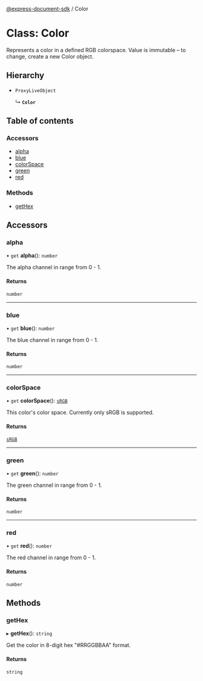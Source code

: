 [@express-document-sdk](../overview.md) / Color

# Class: Color

Represents a color in a defined RGB colorspace. Value is immutable – to change, create a new Color object.

## Hierarchy

- `ProxyLiveObject`

  ↳ **`Color`**

## Table of contents

### Accessors

- [alpha](Color.md#alpha)
- [blue](Color.md#blue)
- [colorSpace](Color.md#colorspace)
- [green](Color.md#green)
- [red](Color.md#red)

### Methods

- [getHex](Color.md#gethex)

## Accessors

### alpha

• `get` **alpha**(): `number`

The alpha channel in range from 0 - 1.

#### Returns

`number`

___

### blue

• `get` **blue**(): `number`

The blue channel in range from 0 - 1.

#### Returns

`number`

___

### colorSpace

• `get` **colorSpace**(): [`sRGB`](../enums/ColorSpace.md#srgb)

This color's color space. Currently only sRGB is supported.

#### Returns

[`sRGB`](../enums/ColorSpace.md#srgb)

___

### green

• `get` **green**(): `number`

The green channel in range from 0 - 1.

#### Returns

`number`

___

### red

• `get` **red**(): `number`

The red channel in range from 0 - 1.

#### Returns

`number`

## Methods

### getHex

▸ **getHex**(): `string`

Get the color in 8-digit hex "#RRGGBBAA" format.

#### Returns

`string`
